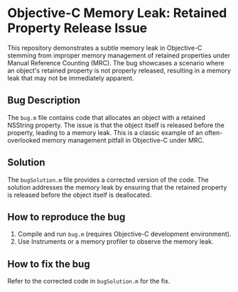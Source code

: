# Objective-C Memory Leak: Retained Property Release Issue

This repository demonstrates a subtle memory leak in Objective-C stemming from improper memory management of retained properties under Manual Reference Counting (MRC).  The bug showcases a scenario where an object's retained property is not properly released, resulting in a memory leak that may not be immediately apparent.

## Bug Description
The `bug.m` file contains code that allocates an object with a retained NSString property. The issue is that the object itself is released before the property, leading to a memory leak. This is a classic example of an often-overlooked memory management pitfall in Objective-C under MRC.

## Solution
The `bugSolution.m` file provides a corrected version of the code. The solution addresses the memory leak by ensuring that the retained property is released before the object itself is deallocated.

## How to reproduce the bug
1.  Compile and run `bug.m` (requires Objective-C development environment). 
2. Use Instruments or a memory profiler to observe the memory leak.

## How to fix the bug
Refer to the corrected code in `bugSolution.m` for the fix.